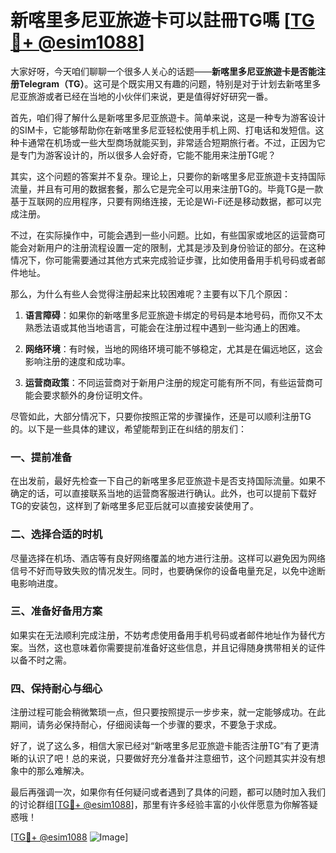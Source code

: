# 新喀里多尼亚旅遊卡可以註冊TG嗎 [[TG💪+ @esim1088](https://t.me/s/esim1088)]

大家好呀，今天咱们聊聊一个很多人关心的话题——**新喀里多尼亚旅遊卡是否能注册Telegram（TG）**。这可是个既实用又有趣的问题，特别是对于计划去新喀里多尼亚旅游或者已经在当地的小伙伴们来说，更是值得好好研究一番。

首先，咱们得了解什么是新喀里多尼亚旅遊卡。简单来说，这是一种专为游客设计的SIM卡，它能够帮助你在新喀里多尼亚轻松使用手机上网、打电话和发短信。这种卡通常在机场或一些大型商场就能买到，非常适合短期旅行者。不过，正因为它是专门为游客设计的，所以很多人会好奇，它能不能用来注册TG呢？

其实，这个问题的答案并不复杂。理论上，只要你的新喀里多尼亚旅遊卡支持国际流量，并且有可用的数据套餐，那么它是完全可以用来注册TG的。毕竟TG是一款基于互联网的应用程序，只要有网络连接，无论是Wi-Fi还是移动数据，都可以完成注册。

不过，在实际操作中，可能会遇到一些小问题。比如，有些国家或地区的运营商可能会对新用户的注册流程设置一定的限制，尤其是涉及到身份验证的部分。在这种情况下，你可能需要通过其他方式来完成验证步骤，比如使用备用手机号码或者邮件地址。

那么，为什么有些人会觉得注册起来比较困难呢？主要有以下几个原因：

1. **语言障碍**：如果你的新喀里多尼亚旅遊卡绑定的号码是本地号码，而你又不太熟悉法语或其他当地语言，可能会在注册过程中遇到一些沟通上的困难。
   
2. **网络环境**：有时候，当地的网络环境可能不够稳定，尤其是在偏远地区，这会影响注册的速度和成功率。

3. **运营商政策**：不同运营商对于新用户注册的规定可能有所不同，有些运营商可能会要求额外的身份证明文件。

尽管如此，大部分情况下，只要你按照正常的步骤操作，还是可以顺利注册TG的。以下是一些具体的建议，希望能帮到正在纠结的朋友们：

### 一、提前准备

在出发前，最好先检查一下自己的新喀里多尼亚旅遊卡是否支持国际流量。如果不确定的话，可以直接联系当地的运营商客服进行确认。此外，也可以提前下载好TG的安装包，这样到了新喀里多尼亚后就可以直接安装使用了。

### 二、选择合适的时机

尽量选择在机场、酒店等有良好网络覆盖的地方进行注册。这样可以避免因为网络信号不好而导致失败的情况发生。同时，也要确保你的设备电量充足，以免中途断电影响进度。

### 三、准备好备用方案

如果实在无法顺利完成注册，不妨考虑使用备用手机号码或者邮件地址作为替代方案。当然，这也意味着你需要提前准备好这些信息，并且记得随身携带相关的证件以备不时之需。

### 四、保持耐心与细心

注册过程可能会稍微繁琐一点，但只要按照提示一步步来，就一定能够成功。在此期间，请务必保持耐心，仔细阅读每一个步骤的要求，不要急于求成。

好了，说了这么多，相信大家已经对“新喀里多尼亚旅遊卡能否注册TG”有了更清晰的认识了吧！总的来说，只要做好充分准备并注意细节，这个问题其实并没有想象中的那么难解决。

最后再强调一次，如果你有任何疑问或者遇到了具体的问题，都可以随时加入我们的讨论群组[[TG💪+ @esim1088](https://t.me/s/esim1088)]，那里有许多经验丰富的小伙伴愿意为你解答疑惑哦！

[[TG💪+ @esim1088](https://t.me/s/esim1088) ![Image](https://i.postimg.cc/4NQfJmqS/Snipaste-2025-05-13-00-14-12.png)]